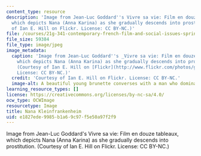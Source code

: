 ```yaml
---
content_type: resource
description: 'Image from Jean-Luc Goddard''s Vivre sa vie: Film en douze tableaux,
  which depicts Nana (Anna Karina) as she gradually descends into prostitution. (Courtesy
  of Ian E. Hill on Flickr. License: CC BY-NC.)'
file: /courses/21g-341-contemporary-french-film-and-social-issues-spring-2014/e1827ede9985b1a69c97f5e50a97f2f9_21g-341s14.jpg
file_size: 59384
file_type: image/jpeg
image_metadata:
  caption: 'Image from Jean-Luc Goddard''s _Vivre sa vie: Film en douze tableaux_,
    which depicts Nana (Anna Karina) as she gradually descends into prostitution.
    (Courtesy of Ian E. Hill on [Flickr](http://www.flickr.com/photos/geminicollisionworks/4366022071/).
    License: CC BY-NC.)'
  credit: 'Courtesy of Ian E. Hill on Flickr. License: CC BY-NC.'
  image-alt: A beautiful young brunette converses with a man who dominates the frame.
learning_resource_types: []
license: https://creativecommons.org/licenses/by-nc-sa/4.0/
ocw_type: OCWImage
resourcetype: Image
title: Nana Kleinfrankenheim
uid: e1827ede-9985-b1a6-9c97-f5e50a97f2f9
---
```

Image from Jean-Luc Goddard's Vivre sa vie: Film en douze tableaux, which depicts Nana (Anna Karina) as she gradually descends into prostitution. (Courtesy of Ian E. Hill on Flickr. License: CC BY-NC.)